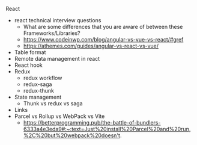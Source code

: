 React
- react technical interview questions
	- What are some differences that you are aware of between these Frameworks/Libraries?
	- https://www.codeinwp.com/blog/angular-vs-vue-vs-react/#gref
	- https://athemes.com/guides/angular-vs-react-vs-vue/
- Table format
- Remote data management in react
- React hook 
- Redux
	- redux workflow
	- redux-saga
	- redux-thunk
- State management
	- Thunk vs redux vs saga
- Links
- Parcel vs Rollup vs WebPack vs Vite
	- https://betterprogramming.pub/the-battle-of-bundlers-6333a4e3eda9#:~:text=Just%20install%20Parcel%20and%20run,%2C%20but%20webpack%20doesn't.